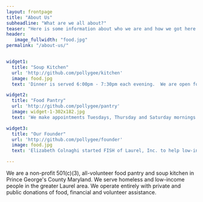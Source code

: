 ```yaml
---
layout: frontpage
title: "About Us"
subheadline: "What are we all about?"
teaser: "Here is some information about who we are and how we got here."
header:
   image_fullwidth: "food.jpg"
permalink: "/about-us/"


widget1:
  title: "Soup Kitchen"
  url: 'http://github.com/pollygee/kitchen'
  image: food.jpg
  text: 'Dinner is served 6:00pm - 7:30pm each evening.  We are open for dinner every evening of the year except Thanksgiving (many organizations in the area serve a special meal on this day). Dinner clients are also given a lunch for the following day.  We serve around 45 people each evening.  Please join us!'  

widget2:
  title: "Food Pantry"
  url: 'http://github.com/pollygee/pantry'
  image: widget-1-302x182.jpg
  text: 'We make appointments Tuesdays, Thursday and Saturday mornings.  We provide USDA food to clients who live in PG county.  All Laurel residents recieve food from Elizabeth House from donations and groceries we purchase.  For more information and to find out if you qualify, please call <b>240-547-9013</b>'

widget3:
  title: "Our Founder"
  url: 'http://github.com/pollygee/founder'
  image: food.jpg
  text: 'Elizabeth Colnaghi started FISH of Laurel, Inc. to help low-income Laurel residents. She opened a food pantry in the basement of her home. With the aid of area volunteers and a telephone HelpLine, in addition to food from the food pantry, the group offered emergency financial aid and transportation.'

---
```


<p>We are a non-profit 501(c)(3), all-volunteer food pantry and soup kitchen in Prince George's County Maryland. We serve homeless and low-income people in the greater Laurel area. We operate entirely with private and public donations of food, financial and volunteer assistance.</p>
